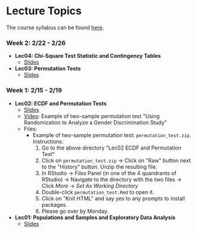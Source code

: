 # Lecture Topics

The course syllabus can be found [here](http://rudeboybert.github.io/pages/teaching/courses/MATH311/2016-02.html).


### Week 2: 2/22 - 2/26

* **Lec04: Chi-Square Test Statistic and Contingency Tables**
    + <a href="http://htmlpreview.github.io/?https://raw.githubusercontent.com/Middlebury-Theory-of-Statistics/Topics/master/Lec04%20Contingency%20Tables/Lec04.html#1" target="_blank">Slides</a>
* **Lec03: Permutation Tests**
    + <a href="http://rpubs.com/rudeboybert/MATH311_Lec03" target="_blank">Slides</a>


### Week 1: 2/15 - 2/19

* **Lec02: ECDF and Permutation Tests**
    + <a href="http://rpubs.com/rudeboybert/MATH311_Lec02" target="_blank">Slides</a>
    + <a href="https://www.youtube.com/watch?v=2pHhjx9hyM4" target="_blank">Video</a>: Example of two-sample permutation test "Using Randomization to Analyze a Gender Discrimination Study"
    + Files:
        * Example of two-sample permutation test: `permutation_test.zip`. Instructions:
            1. Go to the above directory "Lec02 ECDF and Permutation Test"
            1. Click on `permutation_test.zip` -> Click on "Raw" button next to the "History" button. Unzip the resulting file.
            1. In RStudio -> *Files* Panel (in one of the 4 quandrants of RStudio) -> Navigate to the directory with the two files -> Click *More* -> *Set As Working Directory*
            1. Double-click `permutation_test.Rmd` to open it.
            1. Click on "Knit HTML" and say yes to any prompts to install packages.
            1. Please go over by Monday.
* **Lec01: Populations and Samples and Exploratory Data Analysis**
    + <a href="http://rpubs.com/rudeboybert/MATH311_Lec01" target="_blank">Slides</a>
    
    
    